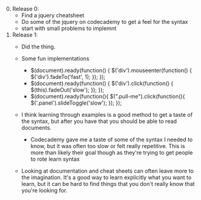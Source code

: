 0. Release 0: 
	* Find a jquery cheatsheet
	* Do some of the jquery on codecademy to get a feel for the syntax
	* start with small problems to implemnt
1. Release 1:
	* Did the thing.
	* Some fun implementations

		* $(document).ready(function() {
  	  	$('div').mouseenter(function() {
    	    $('div').fadeTo('fast', 1);
    		});
			});
		* $(document).ready(function() {
   			$('div').click(function() {
        	$(this).fadeOut('slow');
    		});
			});
		* $(document).ready(function(){
    		$(".pull-me").click(function(){
        	$('.panel').slideToggle('slow');
    		});
			});
	* I think learning through examples is a good method to get a taste of the syntax, but after you have that you should be able to read documents.
		* Codecademy gave me a taste of some of the syntax I needed to know, but it was often too slow or felt really repetitive. This is more than likely their goal though as they're trying to get people to rote learn syntax

	* Looking at documentation and cheat sheets can often leave more to the imagination. It's a good way to learn explicitly what you want to learn, but it can be hard to find things that you don't really know that you're looking for. 